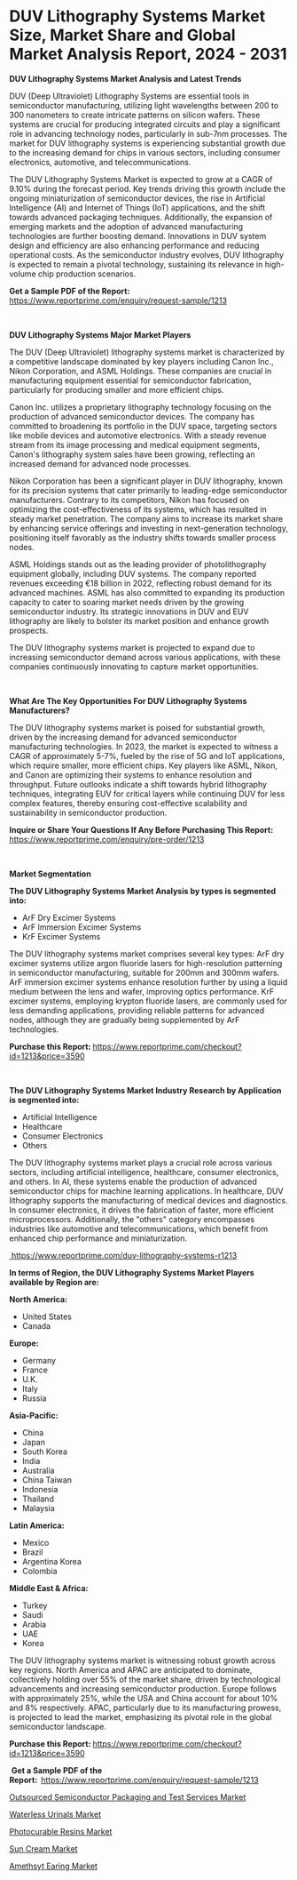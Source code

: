 <p><h1>DUV Lithography Systems Market Size, Market Share and Global Market Analysis Report, 2024 - 2031</h1></p><p><strong>DUV Lithography Systems Market Analysis and Latest Trends</strong></p>
<p><p>DUV (Deep Ultraviolet) Lithography Systems are essential tools in semiconductor manufacturing, utilizing light wavelengths between 200 to 300 nanometers to create intricate patterns on silicon wafers. These systems are crucial for producing integrated circuits and play a significant role in advancing technology nodes, particularly in sub-7nm processes. The market for DUV lithography systems is experiencing substantial growth due to the increasing demand for chips in various sectors, including consumer electronics, automotive, and telecommunications.</p><p>The DUV Lithography Systems Market is expected to grow at a CAGR of 9.10% during the forecast period. Key trends driving this growth include the ongoing miniaturization of semiconductor devices, the rise in Artificial Intelligence (AI) and Internet of Things (IoT) applications, and the shift towards advanced packaging techniques. Additionally, the expansion of emerging markets and the adoption of advanced manufacturing technologies are further boosting demand. Innovations in DUV system design and efficiency are also enhancing performance and reducing operational costs. As the semiconductor industry evolves, DUV lithography is expected to remain a pivotal technology, sustaining its relevance in high-volume chip production scenarios.</p></p>
<p><strong>Get a Sample PDF of the Report:&nbsp;</strong> <a href="https://www.reportprime.com/enquiry/request-sample/1213">https://www.reportprime.com/enquiry/request-sample/1213</a></p>
<p>&nbsp;</p>
<p><strong>DUV Lithography Systems Major Market Players</strong></p>
<p><p>The DUV (Deep Ultraviolet) lithography systems market is characterized by a competitive landscape dominated by key players including Canon Inc., Nikon Corporation, and ASML Holdings. These companies are crucial in manufacturing equipment essential for semiconductor fabrication, particularly for producing smaller and more efficient chips.</p><p>Canon Inc. utilizes a proprietary lithography technology focusing on the production of advanced semiconductor devices. The company has committed to broadening its portfolio in the DUV space, targeting sectors like mobile devices and automotive electronics. With a steady revenue stream from its image processing and medical equipment segments, Canon's lithography system sales have been growing, reflecting an increased demand for advanced node processes.</p><p>Nikon Corporation has been a significant player in DUV lithography, known for its precision systems that cater primarily to leading-edge semiconductor manufacturers. Contrary to its competitors, Nikon has focused on optimizing the cost-effectiveness of its systems, which has resulted in steady market penetration. The company aims to increase its market share by enhancing service offerings and investing in next-generation technology, positioning itself favorably as the industry shifts towards smaller process nodes.</p><p>ASML Holdings stands out as the leading provider of photolithography equipment globally, including DUV systems. The company reported revenues exceeding €18 billion in 2022, reflecting robust demand for its advanced machines. ASML has also committed to expanding its production capacity to cater to soaring market needs driven by the growing semiconductor industry. Its strategic innovations in DUV and EUV lithography are likely to bolster its market position and enhance growth prospects.</p><p>The DUV lithography systems market is projected to expand due to increasing semiconductor demand across various applications, with these companies continuously innovating to capture market opportunities.</p></p>
<p>&nbsp;</p>
<p><strong>What Are The Key Opportunities For DUV Lithography Systems Manufacturers?</strong></p>
<p><p>The DUV lithography systems market is poised for substantial growth, driven by the increasing demand for advanced semiconductor manufacturing technologies. In 2023, the market is expected to witness a CAGR of approximately 5-7%, fueled by the rise of 5G and IoT applications, which require smaller, more efficient chips. Key players like ASML, Nikon, and Canon are optimizing their systems to enhance resolution and throughput. Future outlooks indicate a shift towards hybrid lithography techniques, integrating EUV for critical layers while continuing DUV for less complex features, thereby ensuring cost-effective scalability and sustainability in semiconductor production.</p></p>
<p><strong>Inquire or Share Your Questions If Any Before Purchasing This Report:</strong> <a href="https://www.reportprime.com/enquiry/pre-order/1213">https://www.reportprime.com/enquiry/pre-order/1213</a></p>
<p>&nbsp;</p>
<p><strong>Market Segmentation</strong></p>
<p><strong>The DUV Lithography Systems Market Analysis by types is segmented into:</strong></p>
<p><ul><li>ArF Dry Excimer Systems ­</li><li>ArF Immersion Excimer Systems ­</li><li>KrF Excimer Systems</li></ul></p>
<p><p>The DUV lithography systems market comprises several key types: ArF dry excimer systems utilize argon fluoride lasers for high-resolution patterning in semiconductor manufacturing, suitable for 200mm and 300mm wafers. ArF immersion excimer systems enhance resolution further by using a liquid medium between the lens and wafer, improving optics performance. KrF excimer systems, employing krypton fluoride lasers, are commonly used for less demanding applications, providing reliable patterns for advanced nodes, although they are gradually being supplemented by ArF technologies.</p></p>
<p><strong>Purchase this Report:&nbsp;</strong><a href="https://www.reportprime.com/checkout?id=1213&price=3590">https://www.reportprime.com/checkout?id=1213&price=3590</a></p>
<p>&nbsp;</p>
<p><strong>The DUV Lithography Systems Market Industry Research by Application is segmented into:</strong></p>
<p><ul><li>Artificial Intelligence</li><li>Healthcare</li><li>Consumer Electronics</li><li>Others</li></ul></p>
<p><p>The DUV lithography systems market plays a crucial role across various sectors, including artificial intelligence, healthcare, consumer electronics, and others. In AI, these systems enable the production of advanced semiconductor chips for machine learning applications. In healthcare, DUV lithography supports the manufacturing of medical devices and diagnostics. In consumer electronics, it drives the fabrication of faster, more efficient microprocessors. Additionally, the "others" category encompasses industries like automotive and telecommunications, which benefit from enhanced chip performance and miniaturization.</p></p>
<p><a href="https://www.reportprime.com/duv-lithography-systems-r1213">&nbsp;https://www.reportprime.com/duv-lithography-systems-r1213</a></p>
<p><strong>In terms of Region, the DUV Lithography Systems Market Players available by Region are:</strong></p>
<p>
    <p> <strong> North America: </strong>
        <ul>
            <li>United States</li>
            <li>Canada</li>
        </ul>
        </p> 
    <p> <strong> Europe: </strong>
        <ul>
            <li>Germany</li>
            <li>France</li>
            <li>U.K.</li>
            <li>Italy</li>
            <li>Russia</li>
        </ul>
        </p> 
    <p> <strong> Asia-Pacific: </strong>
        <ul>
            <li>China</li>
            <li>Japan</li>
            <li>South Korea</li>
            <li>India</li>
            <li>Australia</li>
            <li>China Taiwan</li>
            <li>Indonesia</li>
            <li>Thailand</li>
            <li>Malaysia</li>
        </ul>
        </p> 
    <p> <strong> Latin America: </strong>
        <ul>
            <li>Mexico</li>
            <li>Brazil</li>
            <li>Argentina Korea</li>
            <li>Colombia</li>
        </ul>
        </p> 
    <p> <strong> Middle East & Africa: </strong>
        <ul>
            <li>Turkey</li>
            <li>Saudi</li>
            <li>Arabia</li>
            <li>UAE</li>
            <li>Korea</li>
        </ul>
    </p>
    </p>
<p><p>The DUV lithography systems market is witnessing robust growth across key regions. North America and APAC are anticipated to dominate, collectively holding over 55% of the market share, driven by technological advancements and increasing semiconductor production. Europe follows with approximately 25%, while the USA and China account for about 10% and 8% respectively. APAC, particularly due to its manufacturing prowess, is projected to lead the market, emphasizing its pivotal role in the global semiconductor landscape.</p></p>
<p><strong>Purchase this Report: </strong><a href="https://www.reportprime.com/checkout?id=1213&price=3590">https://www.reportprime.com/checkout?id=1213&price=3590</a></p>
<p>&nbsp;<strong>Get a Sample PDF of the Report:&nbsp;&nbsp;</strong><a href="https://www.reportprime.com/enquiry/request-sample/1213">https://www.reportprime.com/enquiry/request-sample/1213</a></p>
<p><strong></strong></p>
<p><p><a href="https://issuu.com/reportprime-2/docs/outsourced-semiconductor-packaging-_acad8884c8c8d6">Outsourced Semiconductor Packaging and Test Services Market</a></p><p><a href="https://medium.com/@arteevalith3/waterless-urinals-industry-sector-market-dynamics-and-future-scenarios-2024-2031-888d5c33c48c">Waterless Urinals Market</a></p><p><a href="https://medium.com/@codystark63/emerging-trends-in-photocurable-resins-market-global-outlook-and-future-prospects-from-2024-2031-092544c51b23">Photocurable Resins Market</a></p><p><a href="https://www.linkedin.com/pulse/sun-cream-market-forecasts-trends-impact-analysis-2024-2031-zvane?trackingId=1ShzSKvJRe%2BF2FHMK73FUQ%3D%3D">Sun Cream Market</a></p><p><a href="https://issuu.com/reportprime-2/docs/amethsyt-earing-market-size-2030.pp_0572880266703c">Amethsyt Earing Market</a></p></p>